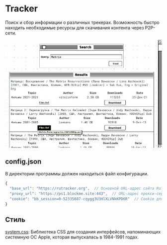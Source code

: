 # Tracker

Поиск и сбор информации о различных трекерах. Возможность быстро находить необходимые ресурсы для скачивания контента через P2P-сети.

![Tracker](https://github.com/Nikita55612/Tracker/blob/main/screenshots/Screenshot_1.png)

## config.json

В директории программы должен находиться файл конфигурации.

```js
{
  "base_url": "https://rutracker.org",  // Основной URL-адрес сайта RuTracker, к которому будет происходить обращение.
  "proxy_url": "https://ps1.blockme.site:443",  // URL-адрес прокси-сервера, который будет использоваться для обхода ограничений доступа или обеспечения анонимности.
  "cookie": "bb_session=0-52335687-cqygg3U3HlXLVNkKPD6R"  // Cookie для управления сессией пользователя.
}
```

## Стиль

[system.css](https://github.com/sakofchit/system.css): Библиотека CSS для создания интерфейсов, напоминающих системную ОС Apple, которая выпускалась в 1984-1991 годах.

